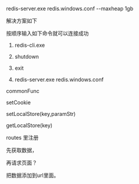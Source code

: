 redis-server.exe redis.windows.conf  --maxheap 1gb

解决方案如下

按顺序输入如下命令就可以连接成功

1. redis-cli.exe

2. shutdown

3. exit

4. redis-server.exe redis.windows.conf

commonFunc

setCookie

setLocalStore\(key,paramStr\)

getLocalStore\(key\)

routes 里注册

先获取数据，

再请求页面？

把数据添加到url里面。

